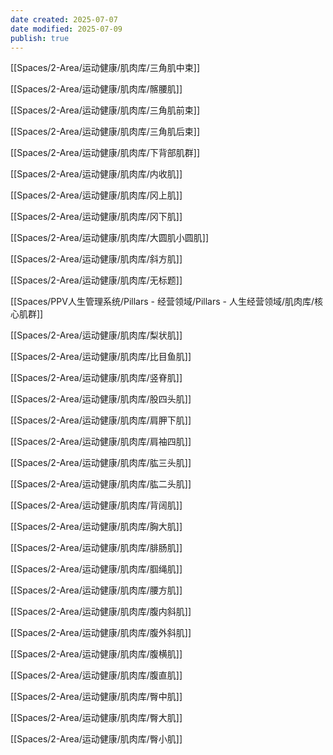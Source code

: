 ```yaml
---
date created: 2025-07-07
date modified: 2025-07-09
publish: true
---
```


[[Spaces/2-Area/运动健康/肌肉库/三角肌中束]]

[[Spaces/2-Area/运动健康/肌肉库/髂腰肌]]

[[Spaces/2-Area/运动健康/肌肉库/三角肌前束]]

[[Spaces/2-Area/运动健康/肌肉库/三角肌后束]]

[[Spaces/2-Area/运动健康/肌肉库/下背部肌群]]

[[Spaces/2-Area/运动健康/肌肉库/内收肌]]

[[Spaces/2-Area/运动健康/肌肉库/冈上肌]]

[[Spaces/2-Area/运动健康/肌肉库/冈下肌]]

[[Spaces/2-Area/运动健康/肌肉库/大圆肌小圆肌]]

[[Spaces/2-Area/运动健康/肌肉库/斜方肌]]

[[Spaces/2-Area/运动健康/肌肉库/无标题]]

[[Spaces/PPV人生管理系统/Pillars - 经营领域/Pillars - 人生经营领域/肌肉库/核心肌群]]

[[Spaces/2-Area/运动健康/肌肉库/梨状肌]]

[[Spaces/2-Area/运动健康/肌肉库/比目鱼肌]]

[[Spaces/2-Area/运动健康/肌肉库/竖脊肌]]

[[Spaces/2-Area/运动健康/肌肉库/股四头肌]]

[[Spaces/2-Area/运动健康/肌肉库/肩胛下肌]]

[[Spaces/2-Area/运动健康/肌肉库/肩袖四肌]]

[[Spaces/2-Area/运动健康/肌肉库/肱三头肌]]

[[Spaces/2-Area/运动健康/肌肉库/肱二头肌]]

[[Spaces/2-Area/运动健康/肌肉库/背阔肌]]

[[Spaces/2-Area/运动健康/肌肉库/胸大肌]]

[[Spaces/2-Area/运动健康/肌肉库/腓肠肌]]

[[Spaces/2-Area/运动健康/肌肉库/腘绳肌]]

[[Spaces/2-Area/运动健康/肌肉库/腰方肌]]

[[Spaces/2-Area/运动健康/肌肉库/腹内斜肌]]

[[Spaces/2-Area/运动健康/肌肉库/腹外斜肌]]

[[Spaces/2-Area/运动健康/肌肉库/腹横肌]]

[[Spaces/2-Area/运动健康/肌肉库/腹直肌]]

[[Spaces/2-Area/运动健康/肌肉库/臀中肌]]

[[Spaces/2-Area/运动健康/肌肉库/臀大肌]]

[[Spaces/2-Area/运动健康/肌肉库/臀小肌]]
